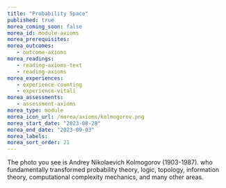 ```yaml
---
title: "Probability Space"
published: true
morea_coming_soon: false
morea_id: module-axioms
morea_prerequisites:
morea_outcomes:
   - outcome-axioms
morea_readings:
   - reading-axioms-text
   - reading-axioms
morea_experiences:
   - experience-counting
   - experience-vitali
morea_assessments:
   - assessment-axioms
morea_type: module
morea_icon_url: /morea/axioms/kolmogorov.png
morea_start_date: "2023-08-28"
morea_end_date: "2023-09-03"
morea_labels:
morea_sort_order: 21
---
```


The photo you see is Andrey Nikolaevich
Kolmogorov (1903-1987). who fundamentally transformed probability
theory, logic, topology, information theory, computational complexity
mechanics, and many other areas. 

